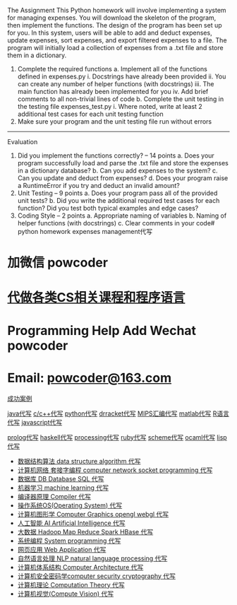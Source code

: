 The Assignment
This Python homework will involve implementing a system for managing expenses. You will
download the skeleton of the program, then implement the functions. The design of the
program has been set up for you.
In this system, users will be able to add and deduct expenses, update expenses, sort expenses,
and export filtered expenses to a file. The program will initially load a collection of expenses
from a .txt file and store them in a dictionary.

1. Complete the required functions
a. Implement all of the functions defined in expenses.py
i. Docstrings have already been provided
ii. You can create any number of helper functions (with docstrings)
iii. The main function has already been implemented for you
iv. Add brief comments to all non-trivial lines of code
b. Complete the unit testing in the testing file expenses_test.py
i. Where noted, write at least 2 additional test cases for each unit testing
function
2. Make sure your program and the unit testing file run without errors
------------------------------------------------------------
Evaluation
1. Did you implement the functions correctly? – 14 points
a. Does your program successfully load and parse the .txt file and store the
expenses in a dictionary database?
b. Can you add expenses to the system?
c. Can you update and deduct from expenses?
d. Does your program raise a RuntimeError if you try and deduct an invalid
amount?
2. Unit Testing – 9 points
a. Does your program pass all of the provided unit tests?
b. Did you write the additional required test cases for each function? Did you test
both typical examples and edge cases?
3. Coding Style – 2 points
a. Appropriate naming of variables
b. Naming of helper functions (with docstrings)
c. Clear comments in your code# python homework  expenses management代写
# 加微信 powcoder

# [代做各类CS相关课程和程序语言](https://powcoder.com/)

# Programming Help Add Wechat powcoder

# Email: powcoder@163.com

[成功案例](https://powcoder.com/tag/成功案例/)

[java代写](https://powcoder.com/tag/java/) [c/c++代写](https://powcoder.com/tag/c/) [python代写](https://powcoder.com/tag/python/) [drracket代写](https://powcoder.com/tag/drracket/) [MIPS汇编代写](https://powcoder.com/tag/MIPS/) [matlab代写](https://powcoder.com/tag/matlab/) [R语言代写](https://powcoder.com/tag/r/) [javascript代写](https://powcoder.com/tag/javascript/)

[prolog代写](https://powcoder.com/tag/prolog/) [haskell代写](https://powcoder.com/tag/haskell/) [processing代写](https://powcoder.com/tag/processing/) [ruby代写](https://powcoder.com/tag/ruby/) [scheme代写](https://powcoder.com/tag/drracket/) [ocaml代写](https://powcoder.com/tag/ocaml/) [lisp代写](https://powcoder.com/tag/lisp/)

- [数据结构算法 data structure algorithm 代写](https://powcoder.com/category/data-structure-algorithm/)
- [计算机网络 套接字编程 computer network socket programming 代写](https://powcoder.com/category/network-socket/)
- [数据库 DB Database SQL 代写](https://powcoder.com/category/database-db-sql/)
- [机器学习 machine learning 代写](https://powcoder.com/category/machine-learning/)
- [编译器原理 Compiler 代写](https://powcoder.com/category/compiler/)
- [操作系统OS(Operating System) 代写](https://powcoder.com/category/操作系统osoperating-system/)
- [计算机图形学 Computer Graphics opengl webgl 代写](https://powcoder.com/category/computer-graphics-opengl-webgl/)
- [人工智能 AI Artificial Intelligence 代写](https://powcoder.com/category/人工智能-ai-artificial-intelligence/)
- [大数据 Hadoop Map Reduce Spark HBase 代写](https://powcoder.com/category/hadoop-map-reduce-spark-hbase/)
- [系统编程 System programming 代写](https://powcoder.com/category/sys-programming/)
- [网页应用 Web Application 代写](https://powcoder.com/category/web/)
- [自然语言处理 NLP natural language processing 代写](https://powcoder.com/category/nlp/)
- [计算机体系结构 Computer Architecture 代写](https://powcoder.com/category/computer-architecture/)
- [计算机安全密码学computer security cryptography 代写](https://powcoder.com/category/computer-security/)
- [计算机理论 Computation Theory 代写](https://powcoder.com/category/computation-theory/)
- [计算机视觉(Compute Vision) 代写](https://powcoder.com/category/计算机视觉compute-vision/)

